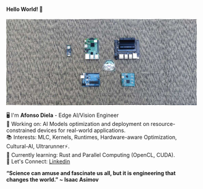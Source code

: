 #### Hello World! 🤖

<p style="text-align: center;">
  <img 
    src="https://github.com/diesimo-ai/diesimo-lab/raw/main/resources/images/cover.jpeg" 
    alt="Edge AI" 
    width="512" 
    style="max-width: 100%; height: auto;" 
  />
</p>

🖥️ I'm **Afonso Diela** - Edge AI/Vision Engineer<br>
🔭 Working on: AI Models optimization and deployment on resource-constrained devices for real-world applications.<br>
📚 Interests: MLC, Kernels, Runtimes, Hardware-aware Optimization, Cultural-AI, Ultrarunner⚡.<br>
🌱 Currently learning: Rust and Parallel Computing (OpenCL, CUDA).<br>
🚀 Let's Connect: [Linkedin](https://www.linkedin.com/in/afonso-diela/) 

**“Science can amuse and fascinate us all, but it is engineering that changes the world.” ~ Isaac Asimov**
